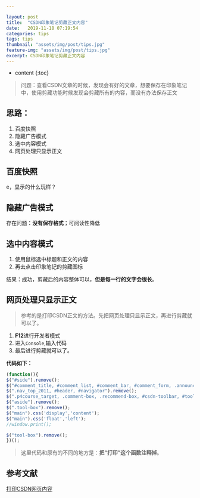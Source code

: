 ```yaml
---

layout: post
title:  "CSDN印象笔记剪藏正文内容"
date:   2019-11-18 07:19:54
categories: tips
tags: tips
thumbnail: "assets/img/post/tips.jpg"
feature-img: "assets/img/post/tips.jpg"
excerpt: CSDN印象笔记剪藏正文内容
---
```


* content
{:toc}
>  问题：查看CSDN文章的时候，发现会有好的文章，想要保存在印象笔记中，使用剪藏功能时候发现会剪藏所有的内容，而没有办法保存正文 



## 思路：

1. 百度快照
2. 隐藏广告模式
3. 选中内容模式
4. 网页处理只显示正文



## 百度快照

 e，显示的什么玩样？ 

## 隐藏广告模式

 存在问题：**没有保存格式**；可阅读性降低 

## 选中内容模式

1. 使用鼠标选中标题和正文的内容
2. 再去点击印象笔记的剪藏图标

结果：成功，剪藏后的内容整体可以，**但是每一行的文字会很长**。

## 网页处理只显示正文

>  参考的是打印CSDN正文的方法。先把网页处理只显示正文，再进行剪藏就可以了。 

1. **F12**进行开发者模式
2. 进入`Console`,输入代码
3. 最后进行剪藏就可以了。

**代码如下：**

```js
(function(){
$("#side").remove();
$("#comment_title, #comment_list, #comment_bar, #comment_form, .announce, #ad_cen, #ad_bot").remove();
$(".nav_top_2011, #header, #navigator").remove();
$(".p4course_target, .comment-box, .recommend-box, #csdn-toolbar, #tool-box").remove();
$("aside").remove();
$(".tool-box").remove();
$("main").css('display','content'); 
$("main").css('float','left'); 
//window.print();

$("tool-box").remove();
})();
```

> 这里代码和原有的不同的地方是：**把“打印”这个函数注释掉**。
>





## 参考文献

[打印CSDN网页内容](https://blog.csdn.net/u010954948/article/details/82843105)